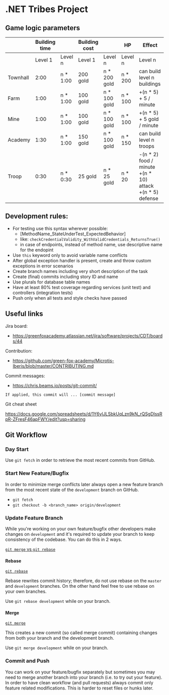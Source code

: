 # .NET Tribes Project

## Game logic parameters
|        |Building time   ||Building cost       ||HP     |Effect                                                         |
|--------|-------|---------|--------|------------|-------|---------------------------------------------------------------|
|        |Level 1|Level n  |Level 1 |Level n     |Level n|Level n                                                        |
|Townhall|2:00   |n * 1:00 |200 gold|n * 200 gold|n * 200|can build level n buildings                                    |
|Farm    |1:00   |n * 1:00 |100 gold|n * 100 gold|n * 100|+(n * 5) + 5 / minute                                     |
|Mine    |1:00   |n * 1:00 |100 gold|n * 100 gold|n * 100|+(n * 5) + 5 gold / minute                                     |
|Academy |1:30   |n * 1:00 |150 gold|n * 100 gold|n * 150|can build level n troops                                       |
|Troop   |0:30   |n * 0:30 |25 gold |n * 25 gold |n * 20 |-(n * 2) food / minute<br>+(n * 10) attack<br>+(n * 5) defense |


## Development rules:

- For testing use this syntax wherever possible: 
  - [MethodName_StateUnderTest_ExpectedBehavior]
  - like: `checkCredentialValidity_WithValidCredentials_ReturnsTrue()`
  - in case of endpoints, instead of method name, use descriptive name for the endopint
- Use `this` keyword only to avoid variable name conflicts
- After global exception handler is present, create and throw custom exceptions in error scenarios
- Create branch names including very short description of the task
- Create (final) commits including story ID and name
- Use plurals for database table names
- Have at least 80% test coverage regarding services (unit test) and controllers (integration tests)
- Push only when all tests and style checks have passed

## Useful links


Jira board:

- https://greenfoxacademy.atlassian.net/jira/software/projects/CDT/boards/44


Contribution:

- https://github.com/green-fox-academy/Microtis-Iberis/blob/master/CONTRIBUTING.md

Commit messages:

- https://chris.beams.io/posts/git-commit/

`If applied, this commit will ... [commit message]`

Git cheat sheet

https://docs.google.com/spreadsheets/d/1Y6ylJLSbkUqLzn9kN_rQSgDlssRpR-ZFresF46apFWY/edit?usp=sharing

## Git Workflow

### Day Start

Use `git fetch` in order to retrieve the most recent commits from GitHub.

### Start New Feature/Bugfix

In order to minimize merge conflicts later always open a new feature branch from the most recent state of the `development` branch on GitHub.

- `git fetch`
- `git checkout -b <branch_name> origin/development`

### Update Feature Branch

While you're working on your own feature/bugfix other developers make changes on `development` and it's required to update your branch to keep consistency of the codebase. You can do this in 2 ways.

[`git merge` vs `git rebase`](https://www.atlassian.com/git/tutorials/merging-vs-rebasing)

#### Rebase

[`git rebase`](https://www.atlassian.com/git/tutorials/rewriting-history/git-rebase)

Rebase rewrites commit history; therefore, do not use rebase on the `master` and `development` branches.
On the other hand feel free to use rebase on your own branches.

Use `git rebase development` while on your branch.

#### Merge

[`git merge`](https://www.atlassian.com/git/tutorials/using-branches/git-merge)

This creates a new commit (so called merge commit) containing changes from both your branch and the development branch.

Use `git merge development` while on your branch.

### Commit and Push

You can work on your feature/bugfix separately but sometimes you may need to merge another branch into your branch (i.e. to try out your feature). In order to have clean workflow (and pull requests) always commit only feature related modifications. This is harder to reset files or hunks later.
